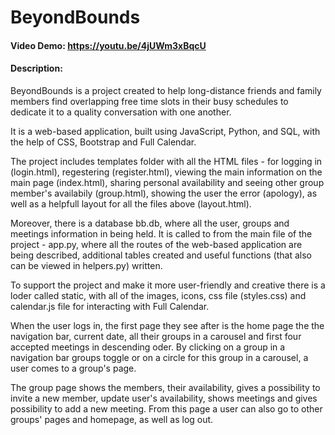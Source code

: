 # BeyondBounds
#### Video Demo:  https://youtu.be/4jUWm3xBqcU
#### Description:
BeyondBounds is a project created to help long-distance friends and family members find overlapping free time slots in their busy schedules to dedicate it to a quality conversation with one another.

It is a web-based application, built using JavaScript, Python, and SQL, with the help of CSS, Bootstrap and Full Calendar. 

The project includes templates folder with all the HTML files - for logging in (login.html), regestering (register.html), viewing the main information on the main page (index.html), sharing personal availability and seeing other group member's availabily (group.html), showing the user the error (apology), as well as a helpfull layout for all the files above (layout.html). 

Moreover, there is a database bb.db, where all the user, groups and meetings information in being held. It is called to from the main file of the project - app.py, where all the routes of the web-based application are being described, additional tables created and useful functions (that also can be viewed in helpers.py) written. 

To support the project and make it more user-friendly and creative there is a loder called static, with all of the images, icons, css file (styles.css) and calendar.js file for interacting with Full Calendar.

When the user logs in, the first page they see after is the home page the the navigation bar, current date, all their groups in a carousel and first four accepted meetings in descending oder. By clicking on a group in a navigation bar groups toggle or on a circle for this group in a carousel, a user comes to a group's page.

The group page shows the members, their availability, gives a possibility to invite a new member, update user's availability, shows meetings and gives possibility to add a new meeting. From this page a user can also go to other groups' pages and homepage, as well as log out. 

